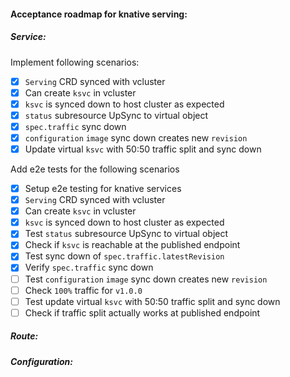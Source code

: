 #### Acceptance roadmap for knative serving:

##### Service:
Implement following scenarios:
- [x] `Serving` CRD synced with vcluster
- [x] Can create `ksvc` in vcluster
- [x] `ksvc` is synced down to host cluster as expected
- [x] `status` subresource UpSync to virtual object
- [x] `spec.traffic` sync down
- [x] `configuration` `image` sync down creates new `revision`
- [x] Update virtual `ksvc` with 50:50 traffic split and sync down

Add e2e tests for the following scenarios
- [x] Setup e2e testing for knative services
- [x] `Serving` CRD synced with vcluster
- [x] Can create `ksvc` in vcluster
- [x] `ksvc` is synced down to host cluster as expected
- [x] Test `status` subresource UpSync to virtual object
- [x] Check if `ksvc` is reachable at the published endpoint
- [x] Test sync down of `spec.traffic.latestRevision`
- [x] Verify `spec.traffic` sync down
- [ ] Test `configuration` `image` sync down creates new `revision`
- [ ] Check `100%` traffic for `v1.0.0`
- [ ] Test update virtual `ksvc` with 50:50 traffic split and sync down
- [ ] Check if traffic split actually works at published endpoint
##### Route:

##### Configuration:
